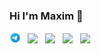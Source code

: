 ### Hi I'm Maxim 👋

 [<img src="https://github.com/Batteryxv88/Batteryxv88/blob/main/svg/telega.svg" width="3.5%"/>](https://t.me/greenwater_me)  &nbsp; [<img src="https://img.icons8.com/color/48/000000/twitter.png" width="3.5%"/>](https://twitter.com/vtedfbnnn)  &nbsp; [<img src="https://img.icons8.com/color/48/000000/linkedin.png" width="3.5%"/>](https://www.linkedin.com/in/greenwater-me/)  &nbsp; [<img src="https://img.icons8.com/fluent/48/000000/instagram-new.png" width="3.5%"/>](https://www.instagram.com/green.waterview/)  &nbsp; <a href="mailto:mvkovalyov@gmail.com"> <img src="https://img.icons8.com/fluent/48/000000/gmail.png" width="3.5%"/>
